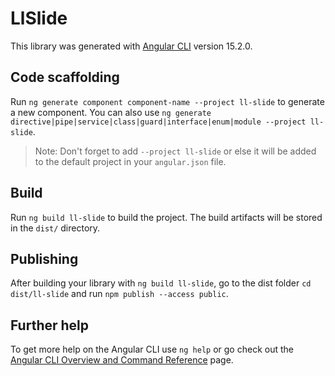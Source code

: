 # LlSlide

This library was generated with [Angular CLI](https://github.com/angular/angular-cli) version 15.2.0.

## Code scaffolding

Run `ng generate component component-name --project ll-slide` to generate a new component. You can also use `ng generate directive|pipe|service|class|guard|interface|enum|module --project ll-slide`.

> Note: Don't forget to add `--project ll-slide` or else it will be added to the default project in your `angular.json` file.

## Build

Run `ng build ll-slide` to build the project. The build artifacts will be stored in the `dist/` directory.

## Publishing

After building your library with `ng build ll-slide`, go to the dist folder `cd dist/ll-slide` and run `npm publish --access public`.

## Further help

To get more help on the Angular CLI use `ng help` or go check out the [Angular CLI Overview and Command Reference](https://angular.io/cli) page.
